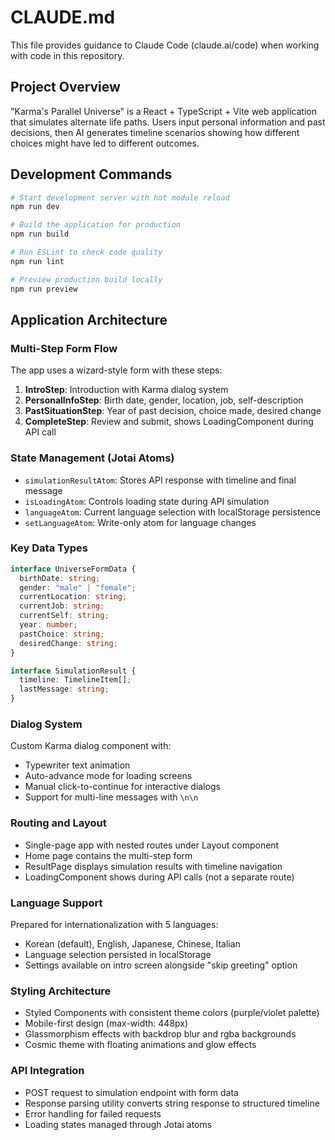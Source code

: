 # CLAUDE.md

This file provides guidance to Claude Code (claude.ai/code) when working with code in this repository.

## Project Overview

"Karma's Parallel Universe" is a React + TypeScript + Vite web application that simulates alternate life paths. Users input personal information and past decisions, then AI generates timeline scenarios showing how different choices might have led to different outcomes.

## Development Commands

```bash
# Start development server with hot module reload
npm run dev

# Build the application for production
npm run build

# Run ESLint to check code quality
npm run lint

# Preview production build locally
npm run preview
```

## Application Architecture

### Multi-Step Form Flow
The app uses a wizard-style form with these steps:
1. **IntroStep**: Introduction with Karma dialog system
2. **PersonalInfoStep**: Birth date, gender, location, job, self-description
3. **PastSituationStep**: Year of past decision, choice made, desired change
4. **CompleteStep**: Review and submit, shows LoadingComponent during API call

### State Management (Jotai Atoms)
- `simulationResultAtom`: Stores API response with timeline and final message
- `isLoadingAtom`: Controls loading state during API simulation
- `languageAtom`: Current language selection with localStorage persistence
- `setLanguageAtom`: Write-only atom for language changes

### Key Data Types
```typescript
interface UniverseFormData {
  birthDate: string;
  gender: "male" | "female";
  currentLocation: string;
  currentJob: string;
  currentSelf: string;
  year: number;
  pastChoice: string;
  desiredChange: string;
}

interface SimulationResult {
  timeline: TimelineItem[];
  lastMessage: string;
}
```

### Dialog System
Custom Karma dialog component with:
- Typewriter text animation
- Auto-advance mode for loading screens
- Manual click-to-continue for interactive dialogs
- Support for multi-line messages with `\n\n`

### Routing and Layout
- Single-page app with nested routes under Layout component
- Home page contains the multi-step form
- ResultPage displays simulation results with timeline navigation
- LoadingComponent shows during API calls (not a separate route)

### Language Support
Prepared for internationalization with 5 languages:
- Korean (default), English, Japanese, Chinese, Italian
- Language selection persisted in localStorage
- Settings available on intro screen alongside "skip greeting" option

### Styling Architecture
- Styled Components with consistent theme colors (purple/violet palette)
- Mobile-first design (max-width: 448px)
- Glassmorphism effects with backdrop blur and rgba backgrounds
- Cosmic theme with floating animations and glow effects

### API Integration
- POST request to simulation endpoint with form data
- Response parsing utility converts string response to structured timeline
- Error handling for failed requests
- Loading states managed through Jotai atoms